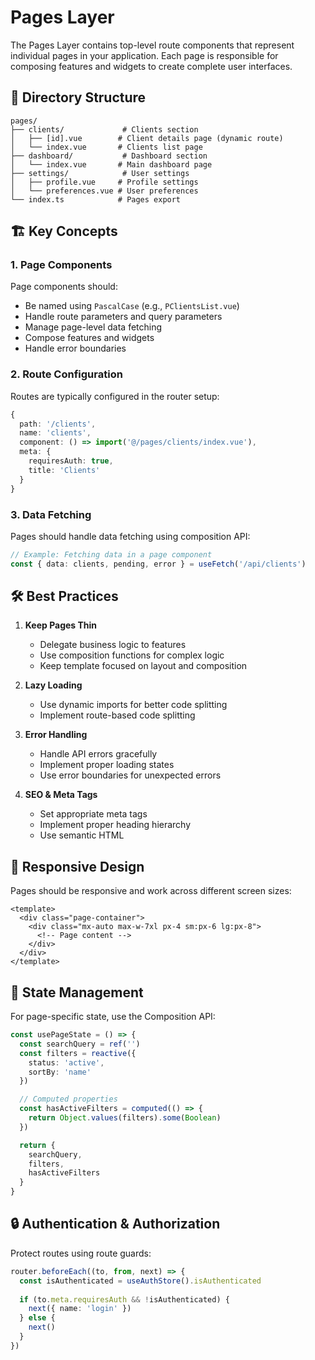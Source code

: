 # Pages Layer

The Pages Layer contains top-level route components that represent individual pages in your application. Each page is responsible for composing features and widgets to create complete user interfaces.

## 📁 Directory Structure

```
pages/
├── clients/             # Clients section
│   ├── [id].vue        # Client details page (dynamic route)
│   └── index.vue       # Clients list page
├── dashboard/           # Dashboard section
│   └── index.vue       # Main dashboard page
├── settings/            # User settings
│   ├── profile.vue     # Profile settings
│   └── preferences.vue # User preferences
└── index.ts            # Pages export
```

## 🏗 Key Concepts

### 1. Page Components

Page components should:
- Be named using `PascalCase` (e.g., `PClientsList.vue`)
- Handle route parameters and query parameters
- Manage page-level data fetching
- Compose features and widgets
- Handle error boundaries

### 2. Route Configuration

Routes are typically configured in the router setup:

```typescript
{
  path: '/clients',
  name: 'clients',
  component: () => import('@/pages/clients/index.vue'),
  meta: {
    requiresAuth: true,
    title: 'Clients'
  }
}
```

### 3. Data Fetching

Pages should handle data fetching using composition API:

```typescript
// Example: Fetching data in a page component
const { data: clients, pending, error } = useFetch('/api/clients')
```

## 🛠 Best Practices

1. **Keep Pages Thin**
   - Delegate business logic to features
   - Use composition functions for complex logic
   - Keep template focused on layout and composition

2. **Lazy Loading**
   - Use dynamic imports for better code splitting
   - Implement route-based code splitting

3. **Error Handling**
   - Handle API errors gracefully
   - Implement proper loading states
   - Use error boundaries for unexpected errors

4. **SEO & Meta Tags**
   - Set appropriate meta tags
   - Implement proper heading hierarchy
   - Use semantic HTML

## 📱 Responsive Design

Pages should be responsive and work across different screen sizes:

```vue
<template>
  <div class="page-container">
    <div class="mx-auto max-w-7xl px-4 sm:px-6 lg:px-8">
      <!-- Page content -->
    </div>
  </div>
</template>
```

## 🔄 State Management

For page-specific state, use the Composition API:

```typescript
const usePageState = () => {
  const searchQuery = ref('')
  const filters = reactive({
    status: 'active',
    sortBy: 'name'
  })

  // Computed properties
  const hasActiveFilters = computed(() => {
    return Object.values(filters).some(Boolean)
  })

  return {
    searchQuery,
    filters,
    hasActiveFilters
  }
}
```

## 🔒 Authentication & Authorization

Protect routes using route guards:

```typescript
router.beforeEach((to, from, next) => {
  const isAuthenticated = useAuthStore().isAuthenticated
  
  if (to.meta.requiresAuth && !isAuthenticated) {
    next({ name: 'login' })
  } else {
    next()
  }
})
```
